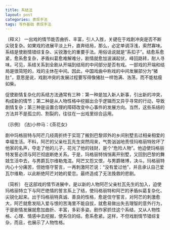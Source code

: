 ```yaml
---
title: 系结法
layout: post
categories: 表现手法
tags: 写作基础 表现手法
---
```


〔释义〕 一出戏的情节能否曲折、丰富，引人入胜，关键在于戏剧冲突是否不断尖锐复杂。如果戏的进展平淡上升，直奔结局，那么，必定单调浮浅，索然寡味。系结是使剧情错综复杂、尖锐激化的重要手法。用俗话说就是“系扣子”。结愈系愈紧，愈系愈复杂，矛盾纠葛愈难解难分，剧情就愈加波澜起伏，峰回路转，耐人寻味。可见，系结关系到全剧从开端到结局的中间部分是否有戏。一部戏的开端和结局是很简短的，戏的主休在中间。因此，中国戏曲中称戏的中间发展部分为“猪肚”，意思是说，戏剧冲突的发展过程要写得像猪肚一样饱满、浩荡，而不能枯瘦如柴。

促使剧情复杂化的系结方法通常有三种：第一种是加入新人新事，引出新的冲突，构成新的情节；第二种是从人物性格中挖掘出合乎逻辑而又异乎寻常的行动，导致剧情复杂；第三种是设置合理的障碍改变中心事件的发展方向。当然，这些系结的方法并不是孤立的、割裂的，往往在一出戏里综合运用。

〔示例〕 (法)小仲马：《茶花女》

剧中玛格丽特与阿芒几经周折终于实现了搬到巴黎郊外的乡间别墅去过相亲相爱的幸福生活。不料，阿芒的父亲杜瓦先生突然闯来，气势汹汹地责怪玛格丽特败坏了他家的名声，夺走了他的儿子，花光了他的钱财，是个“危险人物”。他迫使玛格丽特发誓必须与阿芒彻底断绝关系。于是，玛格丽特悄悄离开别墅，又回到巴黎的舞妓生活中去，与男爵瓦尔维勒鬼混。阿芒又怨又恨，与男爵赌博，决斗。玛格丽特内心十分痛苦，但她恪守誓言，一再刺激阿芒说：“没有爱过他”，并且承认自己爱瓦尔维勒，以此断绝阿芒对她的爱恋。最终造成了无法挽救的悲剧。

〔简析〕 在这部戏的情节进展中，是以新的人物阿芒父亲杜瓦先生的加入，迫使玛格丽特立下与阿芒绝情的誓言系上了结，使玛格丽特和阿芒的矛盾纠葛复杂化、尖锐化起来。出于玛格丽特真诚、善良的性格，愈是信守誓言，对阿芒的刺激愈大，阿芒就愈发陷入爱与恨的苦海里不能自拔，就愈易做出失去理智的意外行为，于是剧情发展就愈加曲折、丰富，多彩多姿。剧作家抓住这个系结，又从人物性格、心理、情感中去挖掘，使系住的结，愈系愈紧。这样，不但戏剧情节错综复杂，而且，也展示了人物性格。 